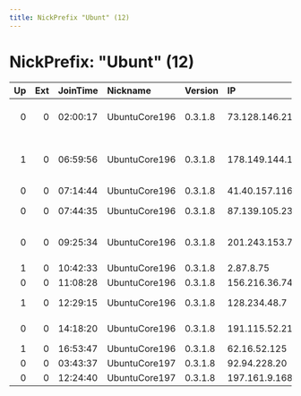 ```yaml
---
title: NickPrefix "Ubunt" (12)
---
```


# NickPrefix: "Ubunt" (12)

|   Up |   Ext | JoinTime   | Nickname      | Version   | IP              | AS                                      | CC   |   ORp |   Dirp | OS    | Contact   |   eFamMembers |
|-----:|------:|:-----------|:--------------|:----------|:----------------|:----------------------------------------|:-----|------:|-------:|:------|:----------|--------------:|
|    0 |     0 | 02:00:17   | UbuntuCore196 | 0.3.1.8   | 73.128.146.212  | Comcast Cable Communications, LLC       | us   | 38549 |      0 | Linux | None      |             1 |
|    1 |     0 | 06:59:56   | UbuntuCore196 | 0.3.1.8   | 178.149.144.182 | Serbia BroadBand-Srpske Kablovske mreze | rs   | 41911 |      0 | Linux | None      |             1 |
|    0 |     0 | 07:14:44   | UbuntuCore196 | 0.3.1.8   | 41.40.157.116   | TE-AS                                   | eg   | 37529 |      0 | Linux | None      |             1 |
|    0 |     0 | 07:44:35   | UbuntuCore196 | 0.3.1.8   | 87.139.105.235  | Deutsche Telekom AG                     | de   | 44967 |      0 | Linux | None      |             1 |
|    0 |     0 | 09:25:34   | UbuntuCore196 | 0.3.1.8   | 201.243.153.7   | CANTV Servicios, Venezuela              | ve   | 40003 |      0 | Linux | None      |             1 |
|    1 |     0 | 10:42:33   | UbuntuCore196 | 0.3.1.8   | 2.87.8.75       | OTEnet S.A.                             | gr   | 41657 |      0 | Linux | None      |             1 |
|    0 |     0 | 11:08:28   | UbuntuCore196 | 0.3.1.8   | 156.216.36.74   | TE-AS                                   | eg   | 45361 |      0 | Linux | None      |             1 |
|    1 |     0 | 12:29:15   | UbuntuCore196 | 0.3.1.8   | 128.234.48.7    | Saudi Telecom Company JSC               | sa   | 46873 |      0 | Linux | None      |             1 |
|    0 |     0 | 14:18:20   | UbuntuCore196 | 0.3.1.8   | 191.115.52.216  | TELEFNICA CHILE S.A.                    | cl   | 35327 |      0 | Linux | None      |             1 |
|    1 |     0 | 16:53:47   | UbuntuCore196 | 0.3.1.8   | 62.16.52.125    | MTS PJSC                                | ru   | 45697 |      0 | Linux | None      |             1 |
|    0 |     0 | 03:43:37   | UbuntuCore197 | 0.3.1.8   | 92.94.228.20    | SFR                                     | fr   | 43391 |      0 | Linux | None      |             1 |
|    0 |     0 | 12:24:40   | UbuntuCore197 | 0.3.1.8   | 197.161.9.168   | LINKdotNET                              | eg   | 42395 |      0 | Linux | None      |             1 |
